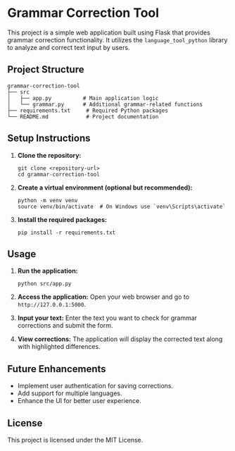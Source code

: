 # Grammar Correction Tool

This project is a simple web application built using Flask that provides grammar correction functionality. It utilizes the `language_tool_python` library to analyze and correct text input by users.

## Project Structure

```
grammar-correction-tool
├── src
│   ├── app.py          # Main application logic
│   └── grammar.py      # Additional grammar-related functions
├── requirements.txt     # Required Python packages
└── README.md            # Project documentation
```

## Setup Instructions

1. **Clone the repository:**
   ```
   git clone <repository-url>
   cd grammar-correction-tool
   ```

2. **Create a virtual environment (optional but recommended):**
   ```
   python -m venv venv
   source venv/bin/activate  # On Windows use `venv\Scripts\activate`
   ```

3. **Install the required packages:**
   ```
   pip install -r requirements.txt
   ```

## Usage

1. **Run the application:**
   ```
   python src/app.py
   ```

2. **Access the application:**
   Open your web browser and go to `http://127.0.0.1:5000`.

3. **Input your text:**
   Enter the text you want to check for grammar corrections and submit the form.

4. **View corrections:**
   The application will display the corrected text along with highlighted differences.

## Future Enhancements

- Implement user authentication for saving corrections.
- Add support for multiple languages.
- Enhance the UI for better user experience.

## License

This project is licensed under the MIT License.